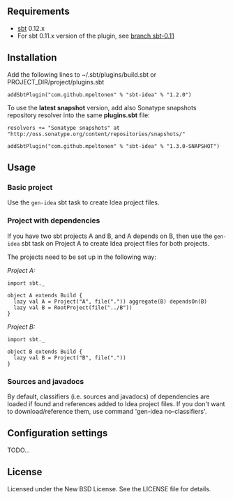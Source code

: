Requirements
------------

* [sbt](https://github.com/harrah/xsbt/wiki) 0.12.x
* For sbt 0.11.x version of the plugin, see [branch sbt-0.11](https://github.com/mpeltonen/sbt-idea/tree/sbt-0.11#requirements)


Installation
------------

Add the following lines to ~/.sbt/plugins/build.sbt or PROJECT_DIR/project/plugins.sbt

    addSbtPlugin("com.github.mpeltonen" % "sbt-idea" % "1.2.0")

To use the **latest snapshot** version, add also Sonatype snapshots repository resolver into the same **plugins.sbt** file:

    resolvers += "Sonatype snapshots" at "http://oss.sonatype.org/content/repositories/snapshots/"

    addSbtPlugin("com.github.mpeltonen" % "sbt-idea" % "1.3.0-SNAPSHOT")

Usage
-----

### Basic project

Use the `gen-idea` sbt task to create Idea project files.

### Project with dependencies

If you have two sbt projects A and B, and A depends on B, then use the `gen-idea` sbt task on Project A to create Idea project files for both projects.

The projects need to be set up in the following way:

*Project A:*

    import sbt._

    object A extends Build {
      lazy val A = Project("A", file(".")) aggregate(B) dependsOn(B)
      lazy val B = RootProject(file("../B"))
    }

*Project B:*

    import sbt._

    object B extends Build {
      lazy val B = Project("B", file("."))
    }

### Sources and javadocs

By default, classifiers (i.e. sources and javadocs) of dependencies are loaded if found and references added to Idea project files. If you don't want to download/reference them, use command 'gen-idea no-classifiers'.

Configuration settings
----------------------

TODO...

License
-------

Licensed under the New BSD License. See the LICENSE file for details.
